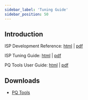 ```yaml
---
sidebar_label: 'Tuning Guide'
sidebar_position: 50
---
```


## Introduction

ISP Development Reference: [html](https://doc.sophgo.com/cvitek-develop-docs/master/docs_latest_release/CV180x_CV181x/en/01.software/ISP/ISP_Development_Reference/build/html/index.html) | [pdf](https://doc.sophgo.com/cvitek-develop-docs/master/docs_latest_release/CV180x_CV181x/en/01.software/ISP/ISP_Development_Reference/build/ISPDevelopmentReference_en.pdf)

ISP Tuning Guide: [html](https://doc.sophgo.com/cvitek-develop-docs/master/docs_latest_release/CV180x_CV181x/en/01.software/ISP/ISP_Tuning_Guide/build/html/index.html) | [pdf](https://doc.sophgo.com/cvitek-develop-docs/master/docs_latest_release/CV180x_CV181x/en/01.software/ISP/ISP_Tuning_Guide/build/ISPTuningGuide_en.pdf)

PQ Tools User Guide: [html](https://doc.sophgo.com/cvitek-develop-docs/master/docs_latest_release/CV180x_CV181x/en/01.software/ISP/PQ_Tools_User_Guide/build/html/3_Interface_and_Function_Description.html) | [pdf](https://doc.sophgo.com/cvitek-develop-docs/master/docs_latest_release/CV180x_CV181x/en/01.software/ISP/PQ_Tools_User_Guide/build/PQToolsUserGuide_en.pdf)

## Downloads
- [PQ Tools](https://github.com/milkv-duo/accessories/blob/master/CAM-GC2083/Software/CviPQtool_20230306.zip)
